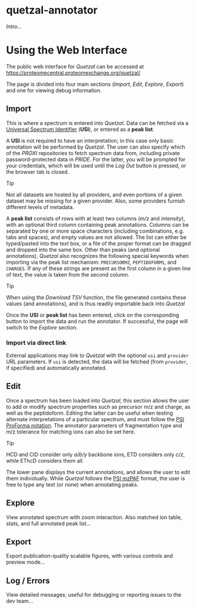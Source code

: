 # quetzal-annotator
*Intro...*

# Using the Web Interface
The public web interface for *Quetzal* can be accessed at https://proteomecentral.proteomexchange.org/quetzal/

The page is divided into four main sections (_Import_, _Edit_, _Explore_, _Export_) and one for viewing debug information.

## Import
This is where a spectrum is entered into *Quetzal*.  Data can be fetched via a [Universal Spectrum Identifier](https://www.psidev.info/usi) (**USI**), or entered as a **peak list**.

A **USI** is not required to have an interpretation; in this case only basic annotation will be performed by *Quetzal*. The user can also specify which of the *PROXI* repositories to fetch spectrum data from, including private password-protected data in *PRIDE*.  For the latter, you will be prompted for your credentials, which will be used until the *Log Out* button is pressed, or the browser tab is closed.
>[!TIP]
>Not all datasets are hosted by all providers, and even portions of a given dataset may be missing for a given provider.
>Also, some providers furnish different levels of metadata.

A **peak list** consists of rows with at least two columns (*m/z* and *intensity*), with an optional third column containing peak annotations.  Columns can be separated by one or more space characters (including combinations, e.g. tabs and spaces), and empty values are not allowed. The list can either be typed/pasted into the text box, or a file of the proper format can be dragged and dropped into the same box.
Other than peaks (and optional annotations), *Quetzal* also recognizes the following special keywords when importing via the peak list mechanism: `PRECURSORMZ`, `PEPTIDOFORMS`, and `CHARGES`.  If any of these strings are present as the first column in a given line of text, the value is taken from the second column.
>[!TIP]
>When using the *Download TSV* function, the file generated contains these values (and annotations), and is thus readily importable back into *Quetzal*

Once the **USI** or **peak list** has been entered, click on the corresponding button to import the data and run the annotator. If successful, the page will switch to the _Explore_ section.

### Import via direct link
External applications may link to *Quetzal* with the optional `usi` and `provider` URL parameters. If `usi` is detected, the data will be fetched (from `provider`, if specified) and automatically annotated.

## Edit
Once a spectrum has been loaded into _Quetzal_, this section allows the user to add or modify spectrum properties such as precursor m/z and charge, as well as the peptidoform. Editing the latter can be useful when testing alternate interpretations of a particular spectrum, and must follow the [PSI ProForma notation](https://github.com/HUPO-PSI/ProForma).  The annotator parameters of fragmentation type and m/z tolerance for matching ions can also be set here.
>[!TIP]
>HCD and CID consider only _a/b/y_ backbone ions, ETD considers only _c/z_, while EThcD considers them all.

The lower pane displays the current annotations, and allows the user to edit them individually.  While _Quetzal_ follows the [PSI mzPAF](https://github.com/HUPO-PSI/mzPAF) format, the user is free to type any text (or none) when annotating peaks.

## Explore
View annotated spectrum with zoom interaction.  Also matched ion table, stats, and full annotated peak list...

## Export
Export publication-quality scalable figures, with various controls and preview mode...

## Log / Errors
View detailed messages; useful for debugging or reporting issues to the dev team...
